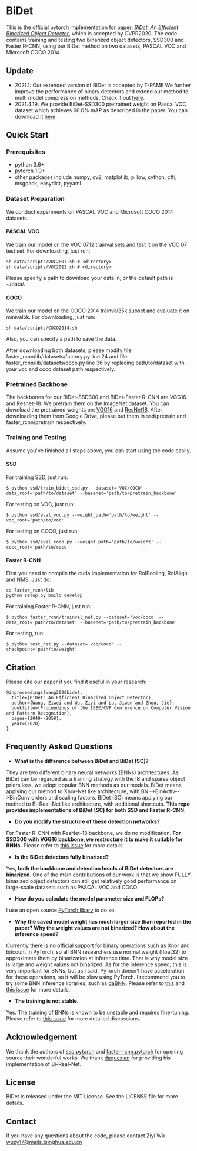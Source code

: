 # BiDet
This is the official pytorch implementation for paper: [*BiDet: An Efficient Binarized Object Detector*](https://arxiv.org/abs/2003.03961), which is accepted by CVPR2020. The code contains training and testing two binarized object detectors, SSD300 and Faster R-CNN, using our BiDet method on two datasets, PASCAL VOC and Microsoft COCO 2014.

## Update
- 2021.1: Our extended version of BiDet is accepted by T-PAMI! We further improve the performance of binary detectors and extend our method to multi model compression methods. Check it out [here](https://ieeexplore.ieee.org/abstract/document/9319565).
- 2021.4.19: We provide BiDet-SSD300 pretrained weight on Pascal VOC dataset which achieves 66.0% mAP as described in the paper. You can download it [here](https://drive.google.com/file/d/1mURBX-EtoFanp-8wP6-n3u0E6Mq3enkv/view?usp=sharing).

## Quick Start
### Prerequisites
- python 3.6+
- pytorch 1.0+
- other packages include numpy, cv2, matplotlib, pillow, cython, cffi, msgpack, easydict, pyyaml

### Dataset Preparation
We conduct experiments on PASCAL VOC and Microsoft COCO 2014 datasets.  
#### PASCAL VOC
We train our model on the VOC 0712 trainval sets and test it on the VOC 07 test set. For downloading, just run:  

```shell
sh data/scripts/VOC2007.sh # <directory>
sh data/scripts/VOC2012.sh # <directory>
```

Please specify a path to download your data in, or the default path is ~/data/.  
#### COCO
We train our model on the COCO 2014 trainval35k subset and evaluate it on minival5k. For downloading, just run:  

```shell
sh data/scripts/COCO2014.sh
```

Also, you can specify a path to save the data.  

After downloading both datasets, please modify file faster_rcnn/lib/datasets/factory.py line 24 and file faster_rcnn/lib/datasets/coco.py line 36 by replacing path/to/dataset with your voc and coco dataset path respectively.  

### Pretrained Backbone
The backbones for our BiDet-SSD300 and BiDet-Faster R-CNN are VGG16 and Resnet-18. We pretrain them on the ImageNet dataset. You can download the pretrained weights on: [VGG16](https://drive.google.com/file/d/1K0hJasYqeUnz82FcB2XnCca8vzsLQcBv/view?usp=sharing) and [ResNet18](https://drive.google.com/file/d/1SB5oPbGX-MBwjv0QHBbgVRKVpb-3VY00/view?usp=sharing). After downloading them from Google Drive, please put them in ssd/pretrain and faster_rcnn/pretrain respectively.  

### Training and Testing
Assume you've finished all steps above, you can start using the code easily.  

#### SSD
For training SSD, just run:  

```shell
$ python ssd/train_bidet_ssd.py --dataset='VOC/COCO' --data_root='path/to/dataset' --basenet='path/to/pretrain_backbone'
```

For testing on VOC, just run:  

```shell
$ python ssd/eval_voc.py --weight_path='path/to/weight' --voc_root='path/to/voc'
```

For testing on COCO, just run:  

```shell
$ python ssd/eval_coco.py --weight_path='path/to/weight' --coco_root='path/to/coco'
```

#### Faster R-CNN
First you need to compile the cuda implementation for RoIPooling, RoIAlign and NMS. Just do:  

```shell
cd faster_rcnn/lib
python setup.py build develop
```


For training Faster R-CNN, just run:  

```shell
$ python faster_rcnn/trainval_net.py --dataset='voc/coco' --data_root='path/to/dataset' --basenet='path/to/pretrain_backbone'
```

For testing, run:  

```shell
$ python test_net.py --dataset='voc/coco' --checkpoint='path/to/weight'
```

## Citation
Please cite our paper if you find it useful in your research:

```
@inproceedings{wang2020bidet,
  title={BiDet: An Efficient Binarized Object Detector},
  author={Wang, Ziwei and Wu, Ziyi and Lu, Jiwen and Zhou, Jie},
  booktitle={Proceedings of the IEEE/CVF Conference on Computer Vision and Pattern Recognition},
  pages={2049--2058},
  year={2020}
}
```

## Frequently Asked Questions

- **What is the difference between BiDet and BiDet (SC)?**

They are two different binary neural networks (BNNs) architectures. As BiDet can be regarded as a training strategy with the IB and sparse object priors loss, we adopt popular BNN methods as our models. BiDet means applying our method to Xnor-Net like architecture, with BN-->BinActiv-->BinConv orders and scaling factors. BiDet (SC) means applying our method to Bi-Real-Net like architecture, with additional shortcuts. **This repo provides implementations of BiDet (SC) for both SSD and Faster R-CNN.**

- **Do you modify the structure of these detection networks?**

For Faster R-CNN with ResNet-18 backbone, we do no modification. **For SSD300 with VGG16 backbone, we restructure it to make it suitable for BNNs.** Please refer to [this issue](https://github.com/ZiweiWangTHU/BiDet/issues/16) for more details.

- **Is the BiDet detectors fully binarized?**

Yes, **both the backbone and detection heads of BiDet detectors are binarized**. One of the main contributions of our work is that we show FULLY binarized object detectors can still get relatively good performance on large-scale datasets such as PASCAL VOC and COCO.

- **How do you calculate the model parameter size and FLOPs?**

I use an open source [PyTorch libary](https://github.com/Lyken17/pytorch-OpCounter) to do so.

- **Why the saved model weight has much larger size than reported in the paper? Why the weight values are not binarized? How about the inference speed?**

Currently there is no official support for binary operations such as Xnor and bitcount in PyTorch, so all BNN researchers use normal weight (float32) to approximate them by binarization at inference time. That is why model size is large and weight values not binarized. As for the inference speed, this is very important for BNNs, but as I said, PyTorch doesn't have acceleration for these operations, so it will be slow using PyTorch. I recommend you to try some BNN inference libraries, such as [daBNN](https://github.com/JDAI-CV/dabnn). Please refer to [this](https://github.com/ZiweiWangTHU/BiDet/issues/13) and [this issue](https://github.com/ZiweiWangTHU/BiDet/issues/1) for more details.

- **The training is not stable.**

Yes. The training of BNNs is known to be unstable and requires fine-tuning. Please refer to [this issue](https://github.com/ZiweiWangTHU/BiDet/issues/8) for more detailed discussions.

## Acknowledgement

We thank the authors of [ssd.pytorch](https://github.com/amdegroot/ssd.pytorch) and [faster-rcnn.pytorch](https://github.com/jwyang/faster-rcnn.pytorch) for opening source their wonderful works. We thank [daquexian](https://github.com/daquexian) for providing his implementation of Bi-Real-Net.

## License

BiDet is released under the MIT License. See the LICENSE file for more details.

## Contact

If you have any questions about the code, please contact Ziyi Wu wuzy17@mails.tsinghua.edu.cn

